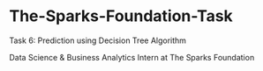 # The-Sparks-Foundation-Task
Task 6:  Prediction using Decision Tree Algorithm

Data Science & Business Analytics Intern at The Sparks Foundation
